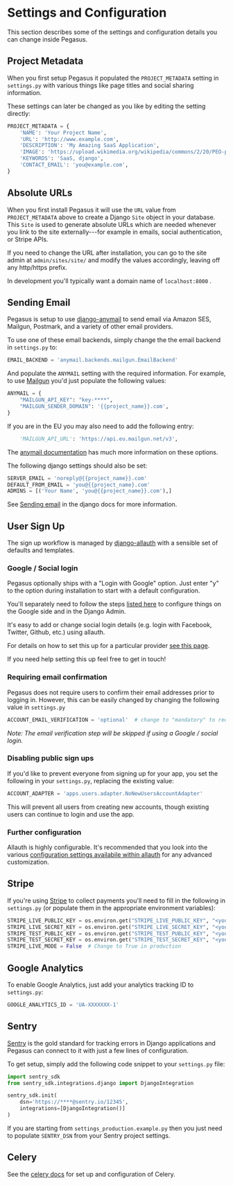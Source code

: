 # Settings and Configuration

This section describes some of the settings and configuration details you can change inside Pegasus.

## Project Metadata

When you first setup Pegasus it populated the `PROJECT_METADATA` setting in `settings.py` with various 
things like page titles and social sharing information.

These settings can later be changed as you like by editing the setting directly:

```python
PROJECT_METADATA = {
    'NAME': 'Your Project Name',
    'URL': 'http://www.example.com',
    'DESCRIPTION': 'My Amazing SaaS Application',
    'IMAGE': 'https://upload.wikimedia.org/wikipedia/commons/2/20/PEO-pegasus_black.svg',
    'KEYWORDS': 'SaaS, django',
    'CONTACT_EMAIL': 'you@example.com',
}
```

## Absolute URLs

When you first install Pegasus it will use the `URL` value from `PROJECT_METADATA` above to create
a Django `Site` object in your database. 
This `Site` is used to generate absolute URLs which are needed whenever you link to the site externally---for
example in emails, social authentication, or Stripe APIs.

If you need to change the URL after installation, you can go to the site admin at `admin/sites/site/` and
modify the values accordingly, leaving off any http/https prefix.

In development you'll typically want a domain name of `localhost:8000` .


## Sending Email

Pegasus is setup to use [django-anymail](https://github.com/anymail/django-anymail) to send email
via Amazon SES, Mailgun, Postmark, and a variety of other email providers.

To use one of these email backends, simply change the the email backend in `settings.py` to:

```python
EMAIL_BACKEND = 'anymail.backends.mailgun.EmailBackend'
```

And populate the `ANYMAIL` setting with the required information. For example, to use [Mailgun](https://www.mailgun.com/)
you'd just populate the following values:

```python
ANYMAIL = {
    "MAILGUN_API_KEY": "key-****",
    "MAILGUN_SENDER_DOMAIN": '{{project_name}}.com',
}
```

If you are in the EU you may also need to add the following entry:

```python
    'MAILGUN_API_URL': 'https://api.eu.mailgun.net/v3',
```

The [anymail documentation](https://anymail.readthedocs.io/en/stable/) has much more information on these options.

The following django settings should also be set:

```python
SERVER_EMAIL = 'noreply@{{project_name}}.com'
DEFAULT_FROM_EMAIL = 'you@{{project_name}.com'
ADMINS = [('Your Name', 'you@{{project_name}}.com'),]
```

See [Sending email](https://docs.djangoproject.com/en/2.2/topics/email/) in the django docs for more information.

## User Sign Up

The sign up workflow is managed by [django-allauth](https://www.intenct.nl/projects/django-allauth/)
with a sensible set of defaults and templates.

### Google / Social login

Pegasus optionally ships with a "Login with Google" option. 
Just enter "y" to the option during installation to start with a default configuration.

You'll separately need to follow the steps [listed here](https://django-allauth.readthedocs.io/en/latest/providers.html#google)
to configure things on the Google side and in the Django Admin.

It's easy to add or change social login details (e.g. login with Facebook, Twitter, Github, etc.) using allauth.

For details on how to set this up for a particular provider [see this page](https://django-allauth.readthedocs.io/en/latest/providers.html).

If you need help setting this up feel free to get in touch!

### Requiring email confirmation

Pegasus does not require users to confirm their email addresses prior to logging in. 
However, this can be easily changed by changing the following value in `settings.py`

```python
ACCOUNT_EMAIL_VERIFICATION = 'optional'  # change to "mandatory" to require users to confirm email before signing in.
```

*Note: The email verification step will be skipped if using a Google / social login.*

### Disabling public sign ups

If you'd like to prevent everyone from signing up for your app, you set the following in your `settings.py`,
replacing the existing value:

```python
ACCOUNT_ADAPTER = 'apps.users.adapter.NoNewUsersAccountAdapter'
```

This will prevent all users from creating new accounts, though existing users can continue to login and use the app.

### Further configuration

Allauth is highly configurable.
It's recommended that you look into the various [configuration settings availabile within allauth](https://django-allauth.readthedocs.io/en/latest/configuration.html)
for any advanced customization.


## Stripe

If you're using [Stripe](https://www.stripe.com/) to collect payments you'll need to fill in the following in `settings.py`
(or populate them in the appropriate environment variables):

```python
STRIPE_LIVE_PUBLIC_KEY = os.environ.get("STRIPE_LIVE_PUBLIC_KEY", "<your publishable key>")
STRIPE_LIVE_SECRET_KEY = os.environ.get("STRIPE_LIVE_SECRET_KEY", "<your secret key>")
STRIPE_TEST_PUBLIC_KEY = os.environ.get("STRIPE_TEST_PUBLIC_KEY", "<your publishable key>")
STRIPE_TEST_SECRET_KEY = os.environ.get("STRIPE_TEST_SECRET_KEY", "<your secret key>")
STRIPE_LIVE_MODE = False  # Change to True in production
```

## Google Analytics

To enable Google Analytics, just add your analytics tracking ID to `settings.py`:

```python
GOOGLE_ANALYTICS_ID = 'UA-XXXXXXX-1' 
```

## Sentry

[Sentry](https://sentry.io/) is the gold standard for tracking errors in Django applications and
Pegasus can connect to it with just a few lines of configuration.

To get setup, simply add the following code snippet to your `settings.py` file:

```python
import sentry_sdk
from sentry_sdk.integrations.django import DjangoIntegration

sentry_sdk.init(
    dsn='https://****@sentry.io/12345',
    integrations=[DjangoIntegration()]
)
```

If you are starting from `settings_production.example.py` then you just need to populate `SENTRY_DSN` from your
Sentry project settings.


## Celery

See the [celery docs](/celery) for set up and configuration of Celery.
